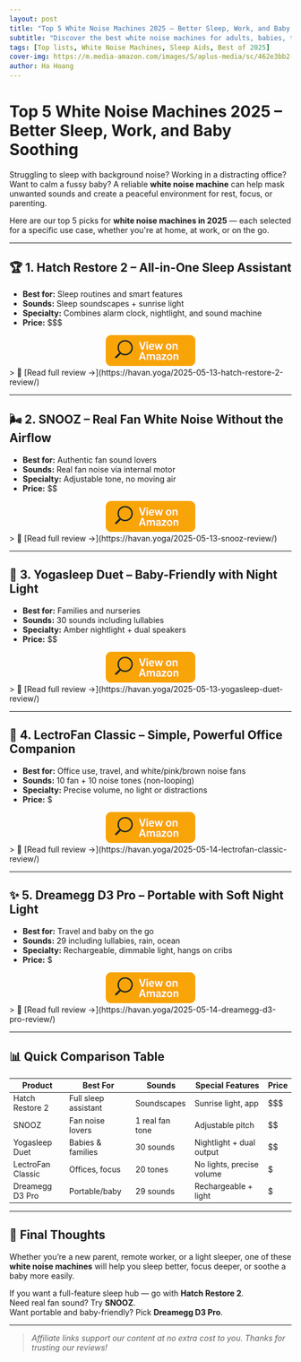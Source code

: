 ```yaml
---
layout: post
title: "Top 5 White Noise Machines 2025 – Better Sleep, Work, and Baby Soothing"
subtitle: "Discover the best white noise machines for adults, babies, travel, and work in 2025."
tags: [Top lists, White Noise Machines, Sleep Aids, Best of 2025]
cover-img: https://m.media-amazon.com/images/S/aplus-media/sc/462e3bb2-3dd0-4a51-b9ad-c12f2c9c2bcd.__CR0,0,970,600_PT0_SX970_V1___.jpg
author: Ha Hoang
---
```


# Top 5 White Noise Machines 2025 – Better Sleep, Work, and Baby Soothing

Struggling to sleep with background noise? Working in a distracting office? Want to calm a fussy baby? A reliable **white noise machine** can help mask unwanted sounds and create a peaceful environment for rest, focus, or parenting.

Here are our top 5 picks for **white noise machines in 2025** — each selected for a specific use case, whether you're at home, at work, or on the go.

---

## 🏆 1. Hatch Restore 2 – All-in-One Sleep Assistant

- **Best for:** Sleep routines and smart features  
- **Sounds:** Sleep soundscapes + sunrise light  
- **Specialty:** Combines alarm clock, nightlight, and sound machine  
- **Price:** $$$  
<div style="text-align:center;">
  <a href="https://amzn.to/3YDKuhx?tag=havan07-20" target="_blank" rel="nofollow noopener">
    <img src="/assets/img/view.png" alt="View on Amazon" style="width:160px; height:auto;" />
  </a>
</div>
> 🔗 [Read full review →](https://havan.yoga/2025-05-13-hatch-restore-2-review/)

---

## 🌬 2. SNOOZ – Real Fan White Noise Without the Airflow

- **Best for:** Authentic fan sound lovers  
- **Sounds:** Real fan noise via internal motor  
- **Specialty:** Adjustable tone, no moving air  
- **Price:** $$  
<div style="text-align:center;">
  <a href="https://amzn.to/4mdvHEn?tag=havan07-20" target="_blank" rel="nofollow noopener">
    <img src="/assets/img/view.png" alt="View on Amazon" style="width:160px; height:auto;" />
  </a>
</div>
> 🔗 [Read full review →](https://havan.yoga/2025-05-13-snooz-review/)

---

## 👶 3. Yogasleep Duet – Baby-Friendly with Night Light

- **Best for:** Families and nurseries  
- **Sounds:** 30 sounds including lullabies  
- **Specialty:** Amber nightlight + dual speakers  
- **Price:** $$  
<div style="text-align:center;">
  <a href="https://amzn.to/43jjQvV?tag=havan07-20" target="_blank" rel="nofollow noopener">
    <img src="/assets/img/view.png" alt="View on Amazon" style="width:160px; height:auto;" />
  </a>
</div>
> 🔗 [Read full review →](https://havan.yoga/2025-05-13-yogasleep-duet-review/)

---

## 🧳 4. LectroFan Classic – Simple, Powerful Office Companion

- **Best for:** Office use, travel, and white/pink/brown noise fans  
- **Sounds:** 10 fan + 10 noise tones (non-looping)  
- **Specialty:** Precise volume, no light or distractions  
- **Price:** $  
<div style="text-align:center;">
  <a href="https://amzn.to/3GSqrWC?tag=havan07-20" target="_blank" rel="nofollow noopener">
    <img src="/assets/img/view.png" alt="View on Amazon" style="width:160px; height:auto;" />
  </a>
</div>
> 🔗 [Read full review →](https://havan.yoga/2025-05-14-lectrofan-classic-review/)

---

## ✨ 5. Dreamegg D3 Pro – Portable with Soft Night Light

- **Best for:** Travel and baby on the go  
- **Sounds:** 29 including lullabies, rain, ocean  
- **Specialty:** Rechargeable, dimmable light, hangs on cribs  
- **Price:** $  
<div style="text-align:center;">
  <a href="https://amzn.to/3Vq66nF?tag=havan07-20" target="_blank" rel="nofollow noopener">
    <img src="/assets/img/view.png" alt="View on Amazon" style="width:160px; height:auto;" />
  </a>
</div>
> 🔗 [Read full review →](https://havan.yoga/2025-05-14-dreamegg-d3-pro-review/)

---

## 📊 Quick Comparison Table

| Product | Best For | Sounds | Special Features | Price |
|---------|----------|--------|------------------|--------|
| Hatch Restore 2 | Full sleep assistant | Soundscapes | Sunrise light, app | $$$ |
| SNOOZ | Fan noise lovers | 1 real fan tone | Adjustable pitch | $$ |
| Yogasleep Duet | Babies & families | 30 sounds | Nightlight + dual output | $$ |
| LectroFan Classic | Offices, focus | 20 tones | No lights, precise volume | $ |
| Dreamegg D3 Pro | Portable/baby | 29 sounds | Rechargeable + light | $ |

---

## 🌙 Final Thoughts

Whether you’re a new parent, remote worker, or a light sleeper, one of these **white noise machines** will help you sleep better, focus deeper, or soothe a baby more easily.

If you want a full-feature sleep hub — go with **Hatch Restore 2**.  
Need real fan sound? Try **SNOOZ**.  
Want portable and baby-friendly? Pick **Dreamegg D3 Pro**.

---

> *Affiliate links support our content at no extra cost to you. Thanks for trusting our reviews!*
